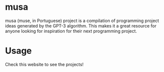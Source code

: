 # musa

musa (muse, in Portuguese) project is a compilation of programming project ideas generated by the GPT-3 algorithm. This makes it a great resource for anyone looking for inspiration for their next programming project.

# Usage

Check this website to see the projects!
